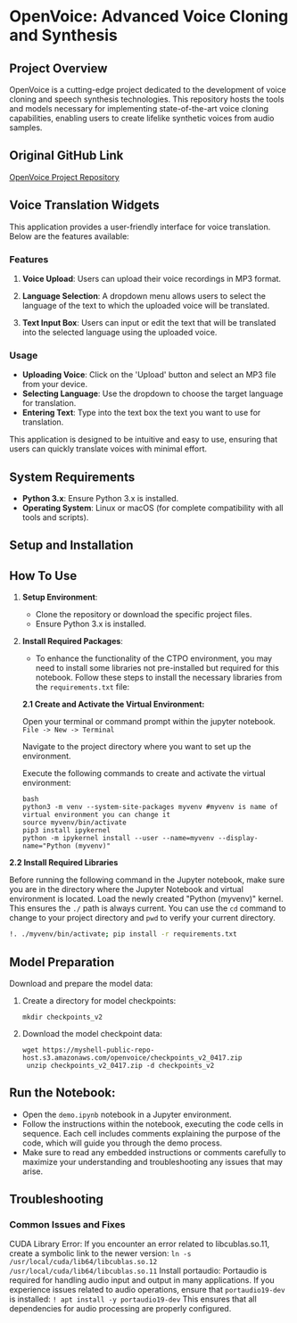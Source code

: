 # OpenVoice: Advanced Voice Cloning and Synthesis

## Project Overview

OpenVoice is a cutting-edge project dedicated to the development of voice cloning and speech synthesis technologies. This repository hosts the tools and models necessary for implementing state-of-the-art voice cloning capabilities, enabling users to create lifelike synthetic voices from audio samples.

## Original GitHub Link

[OpenVoice Project Repository](https://github.com/myshell-ai/OpenVoice)


## Voice Translation Widgets

This application provides a user-friendly interface for voice translation. Below are the features available:

### Features

1. **Voice Upload**: Users can upload their voice recordings in MP3 format.
   
2. **Language Selection**: A dropdown menu allows users to select the language of the text to which the uploaded voice will be translated.
   
3. **Text Input Box**: Users can input or edit the text that will be translated into the selected language using the uploaded voice.

### Usage

- **Uploading Voice**: Click on the 'Upload' button and select an MP3 file from your device.
- **Selecting Language**: Use the dropdown to choose the target language for translation.
- **Entering Text**: Type into the text box the text you want to use for translation.

This application is designed to be intuitive and easy to use, ensuring that users can quickly translate voices with minimal effort.

## System Requirements

- **Python 3.x**: Ensure Python 3.x is installed.
- **Operating System**: Linux or macOS (for complete compatibility with all tools and scripts).

## Setup and Installation

## How To Use

1. **Setup Environment**:
   - Clone the repository or download the specific project files.
   - Ensure Python 3.x is installed.

2. **Install Required Packages**:

   - To enhance the functionality of the CTPO environment, you may need to install some libraries not pre-installed but required for this notebook. Follow these steps to install the necessary libraries from the `requirements.txt` file:

   **2.1 Create and Activate the Virtual Environment:**
   
   Open your terminal or command prompt within the jupyter notebook. `File -> New -> Terminal`
   
   Navigate to the project directory where you want to set up the environment.
   
   Execute the following commands to create and activate the virtual environment:
   
   ```
   bash
   python3 -m venv --system-site-packages myvenv #myvenv is name of virtual environment you can change it
   source myvenv/bin/activate
   pip3 install ipykernel
   python -m ipykernel install --user --name=myvenv --display-name="Python (myvenv)"
   ```

 **2.2 Install Required Libraries**
   
 Before running the following command in the Jupyter notebook, make sure you are in the directory where the Jupyter Notebook and virtual environment is located. Load the newly created "Python (myvenv)" kernel. This ensures the `./` path is always current. You can use the `cd` command to change to your project directory and `pwd` to verify your current directory.

   ```sh
   !. ./myvenv/bin/activate; pip install -r requirements.txt
   ```

## Model Preparation
Download and prepare the model data:

1. Create a directory for model checkpoints:
   ```
   mkdir checkpoints_v2
    ```
2. Download the model checkpoint data:
   ```
   wget https://myshell-public-repo-host.s3.amazonaws.com/openvoice/checkpoints_v2_0417.zip
    unzip checkpoints_v2_0417.zip -d checkpoints_v2
    ```
   
## Run the Notebook:
- Open the `demo.ipynb` notebook in a Jupyter environment.
-  Follow the instructions within the notebook, executing the code cells in sequence. Each cell includes comments explaining the purpose of the code, which will guide you through the demo process.
- Make sure to read any embedded instructions or comments carefully to maximize your understanding and troubleshooting any issues that may arise.

## Troubleshooting
### Common Issues and Fixes
CUDA Library Error: If you encounter an error related to libcublas.so.11, create a symbolic link to the newer version:
    ```
    ln -s /usr/local/cuda/lib64/libcublas.so.12 /usr/local/cuda/lib64/libcublas.so.11
    ```
Install portaudio: Portaudio is required for handling audio input and output in many applications. If you experience issues related to audio operations, ensure that `portaudio19-dev` is installed:
    ```
    ! apt install -y portaudio19-dev
    ```
This ensures that all dependencies for audio processing are properly configured.